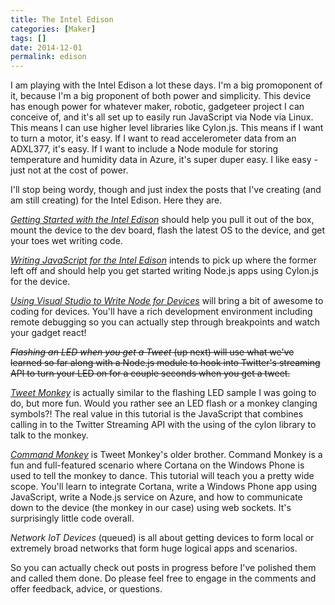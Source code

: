 ```yaml
---
title: The Intel Edison
categories: [Maker]
tags: []
date: 2014-12-01
permalink: edison
---
```


I am playing with the Intel Edison a lot these days. I&#39;m a big promoponent of it, because I&#39;m a big proponent of both power and simplicity. This device has enough power for whatever maker, robotic, gadgeteer project I can conceive of, and it&#39;s all set up to easily run JavaScript via Node via Linux. This means I can use higher level libraries like Cylon.js. This means if I want to turn a motor, it&#39;s easy. If I want to read accelerometer data from an ADXL377, it&#39;s easy. If I want to include a Node module for storing temperature and humidity data in Azure, it&#39;s super duper easy. I like easy - just not at the cost of power.
<!-- xmore -->

I&#39;ll stop being wordy, though and just index the posts that I&#39;ve creating (and am still creating) for the Intel Edison. Here they are.

_[Getting Started with the Intel Edison](/edison-setup)_ should help you pull it out of the box, mount the device to the dev board, flash the latest OS to the device, and get your toes wet writing code.

_[Writing JavaScript for the Intel Edison](/edison-coding)_ intends to pick up where the former left off and should help you get started writing Node.js apps using Cylon.js for the device.

_[Using Visual Studio to Write Node for Devices](/edison-vs)_ will bring a bit of awesome to coding for devices. You&#39;ll have a rich development environment including remote debugging so you can actually step through breakpoints and watch your gadget react!

<s>_Flashing an LED when you get a Tweet_ (up next) will use what we&#39;ve learned so far along with a Node.js module to hook into Twitter&#39;s streaming API to turn your LED on for a couple seconds when you get a tweet.</s>

[_Tweet Monkey_](/tweetmonkey) is actually similar to the flashing LED sample I was going to do, but more fun. Would you rather see an LED flash or a monkey clanging symbols?! The real value in this tutorial is the JavaScript that combines calling in to the Twitter Streaming API with the using of the cylon library to talk to the monkey.

[_Command Monkey_](/commandmonkey) is Tweet Monkey&#39;s older brother. Command Monkey is a fun and full-featured scenario where Cortana on the Windows Phone is used to tell the monkey to dance. This tutorial will teach you a pretty wide scope. You&#39;ll learn to integrate Cortana, write a Windows Phone app using JavaScript, write a Node.js service on Azure, and how to communicate down to the device (the monkey in our case) using web sockets. It&#39;s surprisingly little code overall.

_Network IoT Devices_ (queued) is all about getting devices to form local or extremely broad networks that form huge logical apps and scenarios.

So you can actually check out posts in progress before I&#39;ve polished them and called them done. Do please feel free to engage in the comments and offer feedback, advice, or questions.